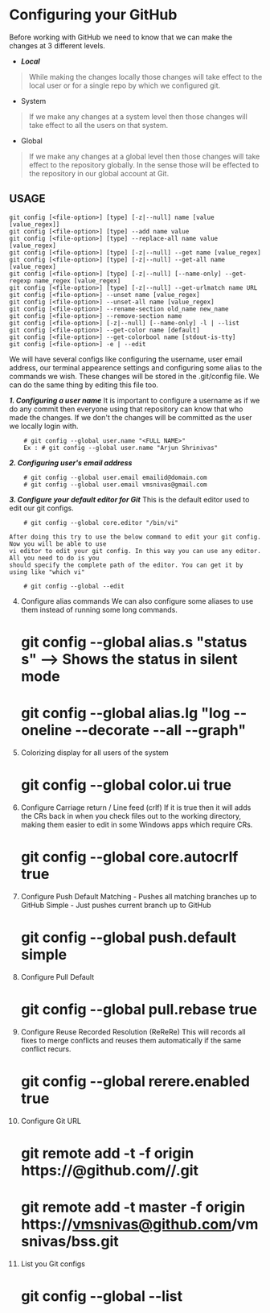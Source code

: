 # Configuring your GitHub

Before working with GitHub we need to know that we can make the changes at 3 different levels.
- ***Local***

>	While making the changes locally those changes will take effect to the local user or for a single repo 
>	by which we configured git.

- System

>	If we make any changes at a system level then those changes will take effect to all the users
>	on that system.

- Global

>	If we make any changes at a global level then those changes will take effect to the repository
>	globally. In the sense those will be effected to the repository in our global account at Git.

USAGE
-----
```
git config [<file-option>] [type] [-z|--null] name [value [value_regex]]
git config [<file-option>] [type] --add name value
git config [<file-option>] [type] --replace-all name value [value_regex]
git config [<file-option>] [type] [-z|--null] --get name [value_regex]
git config [<file-option>] [type] [-z|--null] --get-all name [value_regex]
git config [<file-option>] [type] [-z|--null] [--name-only] --get-regexp name_regex [value_regex]
git config [<file-option>] [type] [-z|--null] --get-urlmatch name URL
git config [<file-option>] --unset name [value_regex]
git config [<file-option>] --unset-all name [value_regex]
git config [<file-option>] --rename-section old_name new_name
git config [<file-option>] --remove-section name
git config [<file-option>] [-z|--null] [--name-only] -l | --list
git config [<file-option>] --get-color name [default]
git config [<file-option>] --get-colorbool name [stdout-is-tty]
git config [<file-option>] -e | --edit
```
We will have several configs like configuring the username, user email address, our terminal appearence 
settings and configuring some alias to the commands we wish. These changes will be stored in the .git/config
file. We can do the same thing by editing this file too.

***1. Configuring a user name***
	It is important to configure a username as if we do any commit then everyone using that repository 
	can know that who made the changes. If we don't the changes will be committed as the user we locally
	login with.
```
	# git config --global user.name "<FULL NAME>"
	Ex : # git config --global user.name "Arjun Shrinivas"
```
***2. Configuring user's email address***
```
	# git config --global user.email emailid@domain.com
	# git config --global user.email vmsnivas@gmail.com
```
***3. Configure your default editor for Git***
	This is the default editor used to edit our git configs.
```
	# git config --global core.editor "/bin/vi"
```
	After doing this try to use the below command to edit your git config. Now you will be able to use 
	vi editor to edit your git config. In this way you can use any editor. All you need to do is you 
	should specify the complete path of the editor. You can get it by using like "which vi"
```
	# git config --global --edit
```
4. Configure alias commands
	We can also configure some aliases to use them instead of running some long commands.

	# git config --global alias.s "status s" --> Shows the status in silent mode
	# git config --global alias.lg "log --oneline --decorate --all --graph"

5. Colorizing display for all users of the system

	# git config --global color.ui true

6. Configure Carriage return / Line feed (crlf)
	If it is true then it will adds the CRs back in when you check files out to the working directory, 
	making them easier to edit in some Windows apps which require CRs.

	# git config --global core.autocrlf true
7. Configure Push Default
	Matching - Pushes all matching branches up to GitHub
	Simple - Just pushes current branch up to GitHub

	# git config --global push.default simple

8. Configure Pull Default
	
	# git config --global pull.rebase true

9. Configure Reuse Recorded Resolution (ReReRe)
	This will records all fixes to merge conflicts and reuses them automatically if the same conflict recurs.

	# git config --global rerere.enabled true

10. Configure Git URL

	# git remote add -t <BRANCH> -f origin https://<username>@github.com/<username>/<repository>.git
	# git remote add -t master -f origin https://vmsnivas@github.com/vmsnivas/bss.git

11. List you Git configs

	# git config --global --list
